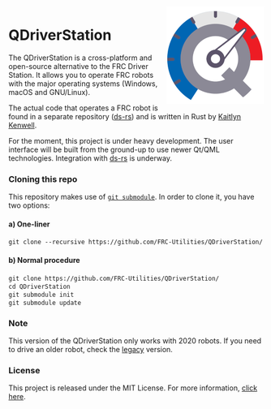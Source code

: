 <a href="#">
    <img src="artwork/icon.png" align="right" />
</a>

# QDriverStation

The QDriverStation is a cross-platform and open-source alternative to the FRC Driver Station. It allows you to operate FRC robots with the major operating systems (Windows, macOS and GNU/Linux). 

The actual code that operates a FRC robot is found in a separate repository ([ds-rs](https://github.com/first-rust-competition/ds-rs)) and is written in Rust by [Kaitlyn Kenwell](https://github.com/Redrield).

For the moment, this project is under heavy development. The user interface will be built from the ground-up to use newer Qt/QML technologies. Integration with [ds-rs](https://github.com/first-rust-competition/ds-rs) is underway.

### Cloning this repo

This repository makes use of [`git submodule`](https://git-scm.com/docs/git-submodule). In order to clone it, you have two options:

#### a) One-liner

    git clone --recursive https://github.com/FRC-Utilities/QDriverStation/

#### b) Normal procedure

    git clone https://github.com/FRC-Utilities/QDriverStation/
    cd QDriverStation
    git submodule init
    git submodule update

### Note

This version of the QDriverStation only works with 2020 robots. If you need to drive an older robot, check the [legacy](https://github.com/FRC-Utilites/QDriverStation-Legacy) version.

### License

This project is released under the MIT License. For more information, [click here](LICENSE.md).
